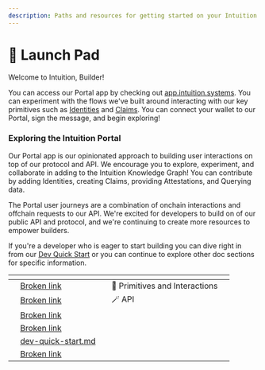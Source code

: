 ```yaml
---
description: Paths and resources for getting started on your Intuition journey.
---
```


# 🚀 Launch Pad

Welcome to Intuition, Builder!&#x20;

You can access our Portal app by checking out [app.intuition.systems](https://app.intuition.systems). You can experiment with the flows we've built around interacting with our key primitives such as [Identities](../primitives-and-interactions/primitives/identities.md) and [Claims](../primitives-and-interactions/primitives/claims.md). You can connect your wallet to our Portal, sign the message, and begin exploring!

### Exploring the Intuition Portal

Our Portal app is our opinionated approach to building user interactions on top of our protocol and API.    We encourage you to explore, experiment, and collaborate in adding to the Intuition Knowledge Graph! You can contribute by adding Identities, creating Claims, providing Attestations, and Querying data.&#x20;

The Portal user journeys are a combination of onchain interactions and offchain requests to our API. We're excited for developers to build on of our public API and protocol, and we're continuing to create more resources to empower builders.&#x20;

If you're a developer who is eager to start building you can dive right in from our [Dev Quick Start](dev-quick-start.md) or you can continue to explore other doc sections for specific information.

<table data-card-size="large" data-view="cards"><thead><tr><th></th><th data-card-target data-type="content-ref"></th><th></th><th data-hidden></th><th data-hidden></th></tr></thead><tbody><tr><td></td><td><a href="broken-reference">Broken link</a></td><td></td><td>🤝 Primitives and Interactions</td><td></td></tr><tr><td></td><td><a href="broken-reference">Broken link</a></td><td></td><td>🪄 API</td><td></td></tr><tr><td></td><td><a href="broken-reference">Broken link</a></td><td></td><td></td><td></td></tr><tr><td></td><td><a href="broken-reference">Broken link</a></td><td></td><td></td><td></td></tr><tr><td></td><td><a href="dev-quick-start.md">dev-quick-start.md</a></td><td></td><td></td><td></td></tr><tr><td></td><td><a href="broken-reference">Broken link</a></td><td></td><td></td><td></td></tr></tbody></table>



###
